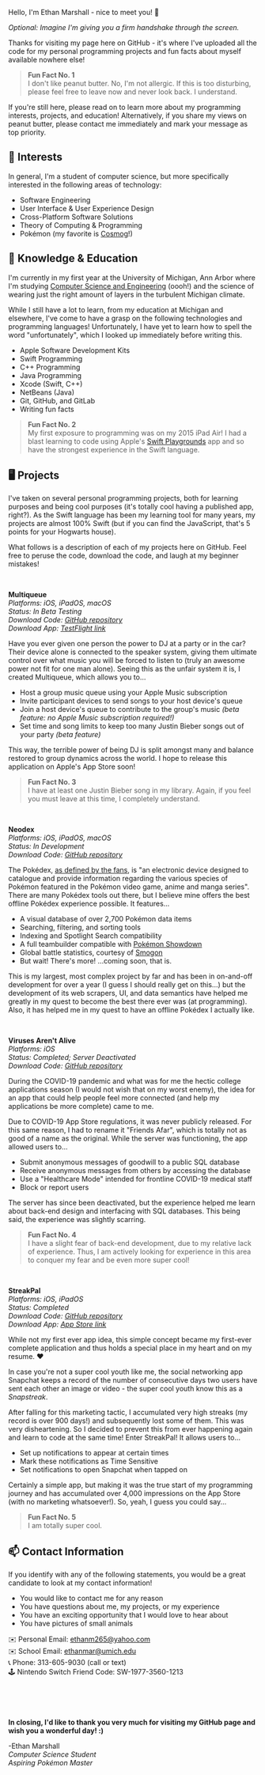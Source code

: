Hello, I'm Ethan Marshall - nice to meet you! 👋

*Optional: Imagine I'm giving you a firm handshake through the screen.*

Thanks for visiting my page here on GitHub - it's where I've uploaded all the code for my personal programming projects and fun facts about myself available nowhere else!

> **Fun Fact No. 1**<br>
> I don't like peanut butter. No, I'm not allergic. If this is too disturbing, please feel free to leave now and never
> look back. I understand.

If you're still here, please read on to learn more about my programming interests, projects, and education! Alternatively, if you share my views on peanut butter, please contact me immediately and mark your message as top priority.

## 👀 Interests
In general, I'm a student of computer science, but more specifically interested in the following areas of technology:

 - Software Engineering
 - User Interface & User Experience Design
 - Cross-Platform Software Solutions
 - Theory of Computing & Programming
 - Pokémon (my favorite is [Cosmog](https://www.pokemon.com/us/pokedex/cosmog)!)

## 🌱 Knowledge & Education
I'm currently in my first year at the University of Michigan, Ann Arbor where I'm studying [Computer Science and Engineering](https://cse.engin.umich.edu) (oooh!) and the science of wearing just the right amount of layers in the turbulent Michigan climate.

While I still have a lot to learn, from my education at Michigan and elsewhere, I've come to have a grasp on the following technologies and programming languages! Unfortunately, I have yet to learn how to spell the word "unfortunately", which I looked up immediately before writing this.

 - Apple Software Development Kits
 - Swift Programming
 - C++ Programming
 - Java Programming
 - Xcode (Swift, C++)
 - NetBeans (Java)
 - Git, GitHub, and GitLab
 - Writing fun facts

> **Fun Fact No. 2**<br>
> My first exposure to programming was on my 2015 iPad Air! I had a blast learning to code using Apple's [Swift Playgrounds](https://www.apple.com/swift/playgrounds/) app and so have the strongest experience in the Swift language.

## 🖥 Projects

I've taken on several personal programming projects, both for learning purposes and being cool purposes (it's totally cool having a published app, right?). As the Swift language has been my learning tool for many years, my projects are almost 100%  Swift (but if you can find the JavaScript, that's 5 points for your Hogwarts house).

What follows is a description of each of my projects here on GitHub. Feel free to peruse the code, download the code, and laugh at my beginner mistakes!

<br>

**Multiqueue**<br>
*Platforms: iOS, iPadOS, macOS*<br>
*Status: In Beta Testing*<br>
*Download Code: [GitHub repository](https://github.com/BaBingoBango/Multiqueue)*<br>
*Download App: [TestFlight link](https://testflight.apple.com/join/oJSdQDmo)*

Have you ever given one person the power to DJ at a party or in the car? Their device alone is connected to the speaker system, giving them ultimate control over what music you will be forced to listen to (truly an awesome power not fit for one man alone). Seeing this as the unfair system it is, I created Multiqueue, which allows you to...

 - Host a group music queue using your Apple Music subscription
 - Invite participant devices to send songs to your host device's queue
 - Join a host device's queue to contribute to the group's music *(beta feature: no Apple Music subscription required!)*
 - Set time and song limits to keep too many Justin Bieber songs out of your party *(beta feature)*

This way, the terrible power of being DJ is split amongst many and balance restored to group dynamics across the world. I hope to release this application on Apple's App Store soon!

> **Fun Fact No. 3**<br>
> I have at least one Justin Bieber song in my library. Again, if you feel you must leave at this time, I completely understand.

<br>

**Neodex**<br>
*Platforms: iOS, iPadOS, macOS*<br>
*Status: In Development*<br>
*Download Code: [GitHub repository](https://github.com/BaBingoBango/Neodex)*<br>

The Pokédex, [as defined by the fans](https://pokemon.fandom.com/wiki/Pok%C3%A9dex), is "an electronic device designed to catalogue and provide information regarding the various species of Pokémon featured in the Pokémon video game, anime and manga series". There are many Pokédex tools out there, but I believe mine offers the best offline Pokédex experience possible. It features...

 - A visual database of over 2,700 Pokémon data items
 - Searching, filtering, and sorting tools
 - Indexing and Spotlight Search compatibility
 - A full teambuilder compatible with [Pokémon Showdown](https://pokemonshowdown.com)
 - Global battle statistics, courtesy of [Smogon](https://www.smogon.com)
 - But wait! There's more! ...coming soon, that is.

This is my largest, most complex project by far and has been in on-and-off development for over a year (I guess I should really get on this...) but the development of its web scrapers, UI, and data semantics have helped me greatly in my quest to become the best there ever was (at programming). Also, it has helped me in my quest to have an offline Pokédex I actually like.

<br>

**Viruses Aren't Alive**<br>
*Platforms: iOS*<br>
*Status: Completed; Server Deactivated*<br>
*Download Code: [GitHub repository](https://github.com/BaBingoBango/Friends-Afar)*

During the COVID-19 pandemic and what was for me the hectic college applications season (I would not wish that on my worst enemy), the idea for an app that could help people feel more connected (and help my applications be more complete) came to me.

Due to COVID-19 App Store regulations, it was never publicly released. For this same reason, I had to rename it "Friends Afar", which is totally not as good of a name as the original. While the server was functioning, the app allowed users to...

 - Submit anonymous messages of goodwill to a public SQL database
 - Receive anonymous messages from others by accessing the database
 - Use a "Healthcare Mode" intended for frontline COVID-19 medical staff
 - Block or report users

The server has since been deactivated, but the experience helped me learn about back-end design and interfacing with SQL databases. This being said, the experience was slightly scarring.

> **Fun Fact No. 4**<br>
> I have a slight fear of back-end development, due to my relative lack of experience. Thus, I am actively looking for experience in this area to conquer my fear and be even more super cool!

<br>

**StreakPal**<br>
*Platforms: iOS, iPadOS*<br>
*Status: Completed*<br>
*Download Code: [GitHub repository](https://github.com/BaBingoBango/StreakPal)*<br>
*Download App: [App Store link](https://apps.apple.com/app/streakpal/id1587647711)*

While not my first ever app idea, this simple concept became my first-ever complete application and thus holds a special place in my heart and on my resume. ❤️

In case you're not a super cool youth like me, the social networking app Snapchat keeps a record of the number of consecutive days two users have sent each other an image or video - the super cool youth know this as a *Snapstreak*.

After falling for this marketing tactic, I accumulated very high streaks (my record is over 900 days!) and subsequently lost some of them. This was very disheartening. So I decided to prevent this from ever happening again and learn to code at the same time! Enter StreakPal! It allows users to...

 - Set up notifications to appear at certain times
 - Mark these notifications as Time Sensitive
 - Set notifications to open Snapchat when tapped on

Certainly a simple app, but making it was the true start of my programming journey and has accumulated over 4,000 impressions on the App Store (with no marketing whatsoever!). So, yeah, I guess you could say...

> **Fun Fact No. 5**<br>
> I am totally super cool.

## 📫 Contact Information

If you identify with any of the following statements, you would be a great candidate to look at my contact information!

 - You would like to contact me for any reason
 - You have questions about me, my projects, or my experience
 - You have an exciting opportunity that I would love to hear about
 - You have pictures of small animals

✉️ Personal Email: ethanm265@yahoo.com<br>
✉️ School Email: ethanmar@umich.edu<br>
📞 Phone: 313-605-9030 (call or text)<br>
🕹 Nintendo Switch Friend Code: SW-1977-3560-1213

<br>
<br>
<br>

**In closing, I'd like to thank you very much for visiting my GitHub page and wish you a wonderful day! :)**

-Ethan Marshall<br>
*Computer Science Student<br>
Aspiring Pokémon Master*

<!---
BaBingoBango/BaBingoBango is a ✨ special ✨ repository because its `README.md` (this file) appears on your GitHub profile.
You can click the Preview link to take a look at your changes.
--->
